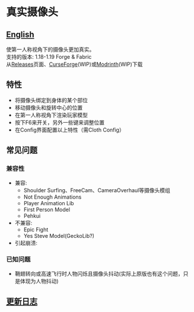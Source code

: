 # 真实摄像头 #

## [English](README.md) ##

使第一人称视角下的摄像头更加真实。  
支持的版本: 1.18-1.19 Forge & Fabric  
从[Releases](https://github.com/xTracr/RealCamera/releases)页面、[CurseForge](https://curseforge.com)(WIP)或[Modrinth](https://modrinth.com)(WIP)下载  

## 特性 ##

* 将摄像头绑定到身体的某个部位
* 移动摄像头和旋转中心的位置
* 在第一人称视角下渲染玩家模型
* 按下F6来开关，另外一些键来调整位置
* 在Config界面配置以上特性（需Cloth Config）

## 常见问题 ##

### 兼容性 ###

* 兼容:
  * Shoulder Surfing、FreeCam、CameraOverhaul等摄像头模组
  * Not Enough Animations
  * Player Animation Lib
  * First Person Model
  * Pehkui
* 不兼容:
  * Epic Fight
  * Yes Steve Model(GeckoLib?)
* 引起崩溃:

### 已知问题 ###

* 鞘翅转向或高速飞行时人物闪烁且摄像头抖动(实际上原版也有这个问题，只是体现为人物抖动)

## [更新日志](changelog.md) ##
